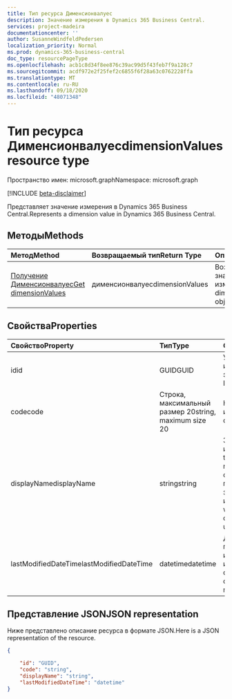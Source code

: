 ```yaml
---
title: Тип ресурса Дименсионвалуес
description: Значение измерения в Dynamics 365 Business Central.
services: project-madeira
documentationcenter: ''
author: SusanneWindfeldPedersen
localization_priority: Normal
ms.prod: dynamics-365-business-central
doc_type: resourcePageType
ms.openlocfilehash: acb1c8d34f8ee876c39ac99d5f43feb7f9a128c7
ms.sourcegitcommit: acdf972e2f25fef2c6855f6f28a63c0762228ffa
ms.translationtype: MT
ms.contentlocale: ru-RU
ms.lasthandoff: 09/18/2020
ms.locfileid: "48071348"
---
```

# <a name="dimensionvalues-resource-type"></a><span data-ttu-id="18589-103">Тип ресурса Дименсионвалуес</span><span class="sxs-lookup"><span data-stu-id="18589-103">dimensionValues resource type</span></span>

<span data-ttu-id="18589-104">Пространство имен: microsoft.graph</span><span class="sxs-lookup"><span data-stu-id="18589-104">Namespace: microsoft.graph</span></span>

[!INCLUDE [beta-disclaimer](../../includes/beta-disclaimer.md)]

<span data-ttu-id="18589-105">Представляет значение измерения в Dynamics 365 Business Central.</span><span class="sxs-lookup"><span data-stu-id="18589-105">Represents a dimension value in Dynamics 365 Business Central.</span></span>

## <a name="methods"></a><span data-ttu-id="18589-106">Методы</span><span class="sxs-lookup"><span data-stu-id="18589-106">Methods</span></span>

| <span data-ttu-id="18589-107">Метод</span><span class="sxs-lookup"><span data-stu-id="18589-107">Method</span></span>       | <span data-ttu-id="18589-108">Возвращаемый тип</span><span class="sxs-lookup"><span data-stu-id="18589-108">Return Type</span></span>  |<span data-ttu-id="18589-109">Описание</span><span class="sxs-lookup"><span data-stu-id="18589-109">Description</span></span>                   |
|:-------------|:-------------|:-----------------------------|
|[<span data-ttu-id="18589-110">Получение Дименсионвалуес</span><span class="sxs-lookup"><span data-stu-id="18589-110">Get dimensionValues</span></span>](../api/dynamics-dimensionvalue-get.md)|<span data-ttu-id="18589-111">дименсионвалуес</span><span class="sxs-lookup"><span data-stu-id="18589-111">dimensionValues</span></span>|<span data-ttu-id="18589-112">Возвращает объект значения измерения.</span><span class="sxs-lookup"><span data-stu-id="18589-112">Gets a dimension value object.</span></span>|


## <a name="properties"></a><span data-ttu-id="18589-113">Свойства</span><span class="sxs-lookup"><span data-stu-id="18589-113">Properties</span></span>
| <span data-ttu-id="18589-114">Свойство</span><span class="sxs-lookup"><span data-stu-id="18589-114">Property</span></span>           | <span data-ttu-id="18589-115">Тип</span><span class="sxs-lookup"><span data-stu-id="18589-115">Type</span></span>                  |<span data-ttu-id="18589-116">Описание</span><span class="sxs-lookup"><span data-stu-id="18589-116">Description</span></span>                                        |
|:-------------------|:----------------------|:--------------------------------------------------|
|<span data-ttu-id="18589-117">id</span><span class="sxs-lookup"><span data-stu-id="18589-117">id</span></span>                  |<span data-ttu-id="18589-118">GUID</span><span class="sxs-lookup"><span data-stu-id="18589-118">GUID</span></span>                   |<span data-ttu-id="18589-119">Уникальный идентификатор элемента.</span><span class="sxs-lookup"><span data-stu-id="18589-119">The unique ID of the item.</span></span>                         |
|<span data-ttu-id="18589-120">code</span><span class="sxs-lookup"><span data-stu-id="18589-120">code</span></span>                |<span data-ttu-id="18589-121">Строка, максимальный размер 20</span><span class="sxs-lookup"><span data-stu-id="18589-121">string, maximum size 20</span></span>|<span data-ttu-id="18589-122">Код значения измерения.</span><span class="sxs-lookup"><span data-stu-id="18589-122">The dimension value code.</span></span>                          |
|<span data-ttu-id="18589-123">displayName</span><span class="sxs-lookup"><span data-stu-id="18589-123">displayName</span></span>         |<span data-ttu-id="18589-124">string</span><span class="sxs-lookup"><span data-stu-id="18589-124">string</span></span>                 |<span data-ttu-id="18589-125">Задает имя значения измерения.</span><span class="sxs-lookup"><span data-stu-id="18589-125">Specifies the dimension value's name.</span></span> <span data-ttu-id="18589-126">Это имя будет отображаться там, где используется значение измерения.</span><span class="sxs-lookup"><span data-stu-id="18589-126">This name will appear where the dimension value is used.</span></span>|
|<span data-ttu-id="18589-127">lastModifiedDateTime</span><span class="sxs-lookup"><span data-stu-id="18589-127">lastModifiedDateTime</span></span>|<span data-ttu-id="18589-128">datetime</span><span class="sxs-lookup"><span data-stu-id="18589-128">datetime</span></span>               |<span data-ttu-id="18589-129">Дата и время последнего изменения значения измерения.</span><span class="sxs-lookup"><span data-stu-id="18589-129">The last datetime the dimension value was modified.</span></span>|  


## <a name="json-representation"></a><span data-ttu-id="18589-130">Представление JSON</span><span class="sxs-lookup"><span data-stu-id="18589-130">JSON representation</span></span>

<span data-ttu-id="18589-131">Ниже представлено описание ресурса в формате JSON.</span><span class="sxs-lookup"><span data-stu-id="18589-131">Here is a JSON representation of the resource.</span></span>


```json
{

    "id": "GUID",
    "code": "string",
    "displayName": "string",
    "lastModifiedDateTime": "datetime"
}
```




